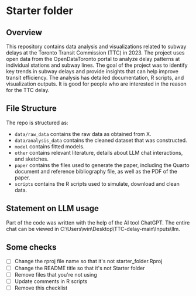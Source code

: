 # Starter folder

## Overview

This repository contains data analysis and visualizations related to subway delays at the Toronto Transit Commission (TTC) in 2023. 
The project uses open data from the OpenDataToronto portal to analyze delay patterns at individual stations and subway lines. 
The goal of the project was to identify key trends in subway delays and provide insights that can help improve transit efficiency. 
The analysis has detailed documentation, R scripts, and visualization outputs. It is good for people who are interested in the reason for the TTC delay.

## File Structure

The repo is structured as:

-   `data/raw_data` contains the raw data as obtained from X.
-   `data/analysis_data` contains the cleaned dataset that was constructed.
-   `model` contains fitted models. 
-   `other` contains relevant literature, details about LLM chat interactions, and sketches.
-   `paper` contains the files used to generate the paper, including the Quarto document and reference bibliography file, as well as the PDF of the paper. 
-   `scripts` contains the R scripts used to simulate, download and clean data.


## Statement on LLM usage

Part of the code was written with the help of the AI tool ChatGPT. The entire chat can be viewed in C:\Users\win\Desktop\TTC-delay-main\Inputs\llm.

## Some checks

- [ ] Change the rproj file name so that it's not starter_folder.Rproj
- [ ] Change the README title so that it's not Starter folder
- [ ] Remove files that you're not using
- [ ] Update comments in R scripts
- [ ] Remove this checklist